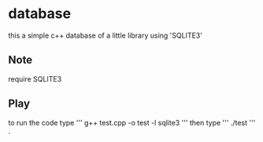 # database
this a simple c++ database of a little library using 'SQLITE3'
## Note
require SQLITE3
## Play
to run the code type 
''' g++ test.cpp -o test -l sqlite3 ''' 
then type 
''' ./test ''' .
